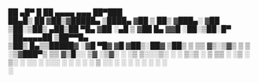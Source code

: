  ██ ▄█▀ █    ██  ▄▄▄▄    ▄▄▄       ██▀███  
 ██▄█▒  ██  ▓██▒▓█████▄ ▒████▄    ▓██ ▒ ██▒
▓███▄░ ▓██  ▒██░▒██▒ ▄██▒██  ▀█▄  ▓██ ░▄█ ▒
▓██ █▄ ▓▓█  ░██░▒██░█▀  ░██▄▄▄▄██ ▒██▀▀█▄  
▒██▒ █▄▒▒█████▓ ░▓█  ▀█▓ ▓█   ▓██▒░██▓ ▒██▒
▒ ▒▒ ▓▒░▒▓▒ ▒ ▒ ░▒▓███▀▒ ▒▒   ▓▒█░░ ▒▓ ░▒▓░
░ ░▒ ▒░░░▒░ ░ ░ ▒░▒   ░   ▒   ▒▒ ░  ░▒ ░ ▒░
░ ░░ ░  ░░░ ░ ░  ░    ░   ░   ▒     ░░   ░ 
░  ░      ░      ░            ░  ░   ░     
                      ░                   
